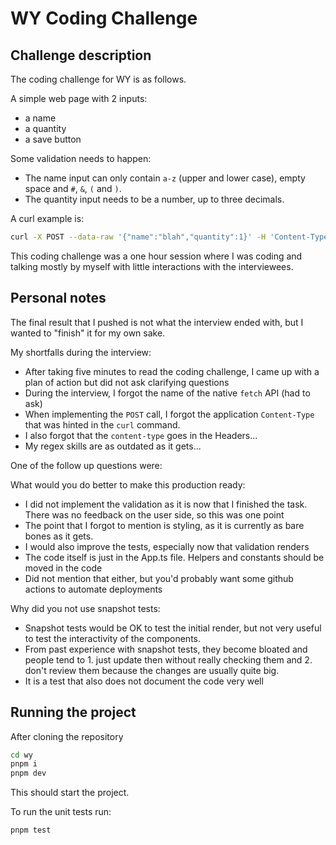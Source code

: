 # WY Coding Challenge

## Challenge description

The coding challenge for WY is as follows.

A simple web page with 2 inputs:

- a name
- a quantity
- a save button

Some validation needs to happen:

- The name input can  only contain `a-z` (upper and lower case), empty space and `#`, `&`, `(` and `)`.
- The quantity input needs to be a number, up to three decimals.

A curl example is:

```zsh
curl -X POST --data-raw '{"name":"blah","quantity":1}' -H 'Content-Type: application/json' https://staging-api1.workyard.com/record
```

This coding challenge was a one hour session where I was coding and talking mostly by myself with little interactions with the interviewees.

## Personal notes

The final result that I pushed is not what the interview ended with, but I wanted to "finish" it for my own sake.

My shortfalls during the interview:

- After taking five minutes to read the coding challenge, I came up with a plan of action but did not ask clarifying questions
- During the interview, I forgot the name of the native `fetch` API (had to ask)
- When implementing the `POST` call, I forgot the application `Content-Type` that was hinted in the `curl` command.
- I also forgot that the `content-type` goes in the Headers...
- My regex skills are as outdated as it gets...

One of the follow up questions were:

What would you do better to make this production ready:

- I did not implement the validation as it is now that I finished the task. There was no feedback on the user side, so this was one point
- The point that I forgot to mention is styling, as it is currently as bare bones as it gets.
- I would also improve the tests, especially now that validation renders
- The code itself is just in the App.ts file. Helpers and constants should be moved in the code
- Did not mention that either, but you'd probably want some github actions to automate deployments

Why did you not use snapshot tests:

- Snapshot tests would be OK to test the initial render, but not very useful to test the interactivity of the components.
- From past experience with snapshot tests, they become bloated and people tend to 1. just update then without really checking them and 2. don't review them because the changes are usually quite big.
- It is a test that also does not document the code very well

## Running the project

After cloning the repository

```zsh
cd wy
pnpm i
pnpm dev
```

This should start the project.

To run the unit tests run:

```zsh
pnpm test
```

